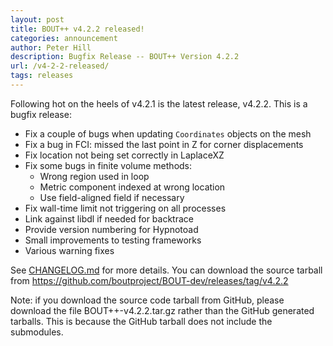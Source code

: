 ```yaml
---
layout: post
title: BOUT++ v4.2.2 released!
categories: announcement
author: Peter Hill
description: Bugfix Release -- BOUT++ Version 4.2.2
url: /v4-2-2-released/
tags: releases
---
```



Following hot on the heels of v4.2.1 is the latest release, v4.2.2. This is a bugfix release:

- Fix a couple of bugs when updating `Coordinates` objects on the mesh
- Fix a bug in FCI: missed the last point in Z for corner
  displacements
- Fix location not being set correctly in LaplaceXZ
- Fix some bugs in finite volume methods:
    - Wrong region used in loop
    - Metric component indexed at wrong location
    - Use field-aligned field if necessary
- Fix wall-time limit not triggering on all processes
- Link against libdl if needed for backtrace
- Provide version numbering for Hypnotoad
- Small improvements to testing frameworks
- Various warning fixes

See [CHANGELOG.md][1] for more details. You can download the source tarball
from https://github.com/boutproject/BOUT-dev/releases/tag/v4.2.2

Note: if you download the source code tarball from GitHub, please
download the file BOUT++-v4.2.2.tar.gz rather than the GitHub
generated tarballs. This is because the GitHub tarball does not
include the submodules.

[1]: https://github.com/boutproject/BOUT-dev/blob/v4.2.2/CHANGELOG.md
